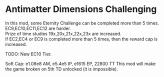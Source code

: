 # Antimatter Dimensions Challenging

In this mod, some Eternity Challenge can be completed more than 5 times.  
EC9,EC10,EC11,EC12 are harder.  
Prize of time studies 19x,20x,21x,22x,23x are increased.  
If EC2,EC4 or EC9 is completed more than 5 times, then the reward cap is increased.

TODO: New EC10 Tier.

Soft Cap: e1.08e8 AM, e5.4e5 IP, e1615 EP, 22800 TT
This mod will make the game broken on 5th TD unlocked (it is impossible).